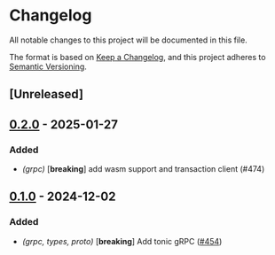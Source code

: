 # Changelog

All notable changes to this project will be documented in this file.

The format is based on [Keep a Changelog](https://keepachangelog.com/en/1.0.0/),
and this project adheres to [Semantic Versioning](https://semver.org/spec/v2.0.0.html).

## [Unreleased]

## [0.2.0](https://github.com/eigerco/lumina/compare/celestia-grpc-macros-v0.1.0...celestia-grpc-macros-v0.2.0) - 2025-01-27

### Added

- *(grpc)* [**breaking**] add wasm support and transaction client (#474)

## [0.1.0](https://github.com/eigerco/lumina/releases/tag/celestia-grpc-macros-v0.1.0) - 2024-12-02

### Added

- *(grpc, types, proto)* [**breaking**] Add tonic gRPC ([#454](https://github.com/eigerco/lumina/pull/454))
